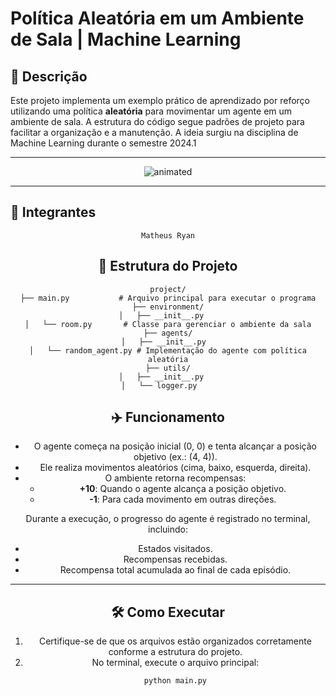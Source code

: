 # Política Aleatória em um Ambiente de Sala | Machine Learning

## 📖 Descrição

Este projeto implementa um exemplo prático de aprendizado por reforço utilizando uma política **aleatória** para movimentar um agente em um ambiente de sala. A estrutura do código segue padrões de projeto para facilitar a organização e a manutenção. A ideia surgiu na disciplina de Machine Learning durante o semestre 2024.1

---

<p align="center">
  <img src="https://user-images.githubusercontent.com/91018438/204195385-acc6fcd4-05a7-4f25-87d1-cb7d5cc5c852.png" alt="animated" />
</p>

---

## 👥 Integrantes

<center>


  
    Matheus Ryan
 </center>

<center>

## 📁 Estrutura do Projeto

```plaintext
project/
├── main.py           # Arquivo principal para executar o programa
├── environment/
│   ├── __init__.py   
│   └── room.py       # Classe para gerenciar o ambiente da sala
├── agents/
│   ├── __init__.py  
│   └── random_agent.py # Implementação do agente com política aleatória
├── utils/
│   ├── __init__.py   
│   └── logger.py    

```

## ✈️ Funcionamento

- O agente começa na posição inicial (0, 0) e tenta alcançar a posição objetivo (ex.: (4, 4)).
- Ele realiza movimentos aleatórios (cima, baixo, esquerda, direita).
- O ambiente retorna recompensas:
  - **+10**: Quando o agente alcança a posição objetivo.
  - **-1**: Para cada movimento em outras direções.

Durante a execução, o progresso do agente é registrado no terminal, incluindo:
- Estados visitados.
- Recompensas recebidas.
- Recompensa total acumulada ao final de cada episódio.

---

## 🛠️ Como Executar

1. Certifique-se de que os arquivos estão organizados corretamente conforme a estrutura do projeto.
2. No terminal, execute o arquivo principal:
   ```bash
   python main.py
   ``` 
